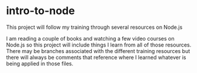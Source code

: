 # intro-to-node
This project will follow my training through several resources on Node.js

I am reading a couple of books and watching a few video courses on Node.js so this project will include things I learn from all of those resources. There may be branches associated with the different training resources but there will always be comments that reference where I learned whatever is being applied in those files. 
